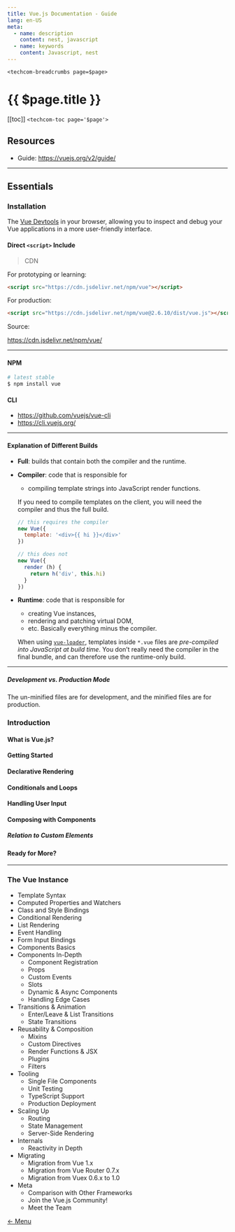 ```yaml
---
title: Vue.js Documentation - Guide
lang: en-US
meta:
  - name: description
    content: nest, javascript
  - name: keywords
    content: Javascript, nest
---
```


`<techcom-breadcrumbs page=$page>`

# {{ $page.title }}

[[toc]]
`<techcom-toc page='$page'>`

## Resources

- Guide: <https://vuejs.org/v2/guide/>

---

## Essentials
### Installation

 The [Vue Devtools](https://github.com/vuejs/vue-devtools#vue-devtools) in your browser, allowing you to inspect and debug your Vue applications in a more user-friendly interface.

#### Direct `<script>` Include

> CDN

For prototyping or learning:

```html
<script src="https://cdn.jsdelivr.net/npm/vue"></script>
```

For production:

```html
<script src="https://cdn.jsdelivr.net/npm/vue@2.6.10/dist/vue.js"></script>
```

Source:

<https://cdn.jsdelivr.net/npm/vue/>

---

#### NPM

```bash
# latest stable
$ npm install vue
```

#### CLI

- <https://github.com/vuejs/vue-cli>
- <https://cli.vuejs.org/>

---

#### Explanation of Different Builds

- __Full__: builds that contain both the compiler and the runtime.
- __Compiler__: code that is responsible for
  - compiling template strings into JavaScript render functions.

  If you need to compile templates on the client, you will need the compiler and thus the full build.

  ```javascript
  // this requires the compiler
  new Vue({
    template: '<div>{{ hi }}</div>'
  })

  // this does not
  new Vue({
    render (h) {
      return h('div', this.hi)
    }
  })
  ```
- __Runtime__: code that is responsible for
  - creating Vue instances,
  - rendering and patching virtual DOM,
  - etc. Basically everything minus the compiler.

  When using [`vue-loader`](https://vue-loader.vuejs.org/#what-is-vue-loader), templates inside `*.vue` files are _pre-compiled into JavaScript at build time_. You don’t really need the compiler in the final bundle, and can therefore use the runtime-only build.

---

##### Development vs. Production Mode

The un-minified files are for development, and the minified files are for production.


### Introduction
#### What is Vue.js?
#### Getting Started
#### Declarative Rendering
#### Conditionals and Loops
#### Handling User Input
#### Composing with Components
##### Relation to Custom Elements
#### Ready for More?

-----

### The Vue Instance
  - Template Syntax
  - Computed Properties and Watchers
  - Class and Style Bindings
  - Conditional Rendering
  - List Rendering
  - Event Handling
  - Form Input Bindings
  - Components Basics
- Components In-Depth
  - Component Registration
  - Props
  - Custom Events
  - Slots
  - Dynamic & Async Components
  - Handling Edge Cases
- Transitions & Animation
  - Enter/Leave & List Transitions
  - State Transitions
- Reusability & Composition
  - Mixins
  - Custom Directives
  - Render Functions & JSX
  - Plugins
  - Filters
- Tooling
  - Single File Components
  - Unit Testing
  - TypeScript Support
  - Production Deployment
- Scaling Up
  - Routing
  - State Management
  - Server-Side Rendering
- Internals
  - Reactivity in Depth
- Migrating
  - Migration from Vue 1.x
  - Migration from Vue Router 0.7.x
  - Migration from Vuex 0.6.x to 1.0
- Meta
  - Comparison with Other Frameworks
  - Join the Vue.js Community!
  - Meet the Team

[&#8592; Menu](/menu/)

